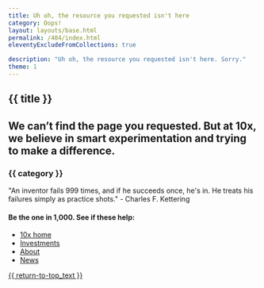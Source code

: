 ```yaml
---
title: Uh oh, the resource you requested isn't here
category: Oops!
layout: layouts/base.html
permalink: /404/index.html
eleventyExcludeFromCollections: true

description: "Uh oh, the resource you requested isn't here. Sorry."
theme: 1
---
```

<div class="portfolio-blog-pages">
  <div class="static-content-page portfolio-bloglist-wrapper">
    <div class="banner-bg newspage-wrapper">
      <div class="banner-bg-gradient padding-y-3 padding-x-4">
        <section class="grid-container header-section usa-section" aria-label="Introduction">
            <h1>{{ title }}</h1>
            <h2>We can’t find the page you requested. But at 10x, we believe in smart experimentation and trying to make a difference.</h2>
            <h3>{{ category }}</h3>
        </section>
      </div>
    </div>
    <section class="usa-section grid-container">
      <div class="grid-row">
        <div class="desktop:grid-col-8 usa-prose usa-layout-docs" id="main-content">
            <aside class="pull-quote">
                "An inventor fails 999 times, and if he succeeds once, he's in. He treats his failures simply as practice shots." - Charles F. Kettering
            </aside>
            <h4 class="font-sans-sm">Be the one in 1,000. See if these help:</h4>
            <ul class="list">
                <li><a href="/">10x home</a></li>
                <li><a href="/investments">Investments</a></li>
                <li><a href="/about">About</a></li>
                <li><a href="/news">News</a></li>
            </ul>
        </div>
      </div>
      <p id="return-to-top-wrapper" class="usa-identifier__required-links-item return-to-top margin-bottom-5">
        <a class="usa-link" href="#">{{ return-to-top_text }}</a>
      </p>
    </section>
  </div>
</div>
